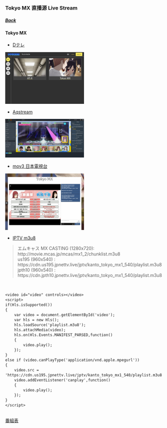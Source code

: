 ### Tokyo MX 直播源 Live Stream
##### [Back](../readme.md)

#### Tokyo MX
- <a target="_blank" rel="noopener noreferrer" href="http://dsgstng.herokuapp.com/tv">Dテレ</a><br>
<img src="../Img/dsgstng.JPG" alt="dsgstng" width="50%">

- <a target="_blank" rel="noopener noreferrer" href="https://aqstream.com/jp/tmx/Tokyo-MX">Aqstream</a><br>
<img src="../Img/aqstream.png" alt="aqstream" width="50%">

- <a target="_blank" rel="noopener noreferrer" href="http://mov3.co/tokyomx/">mov3 日本電視台</a><br>
<img src="../Img/mov3.jpeg" alt="mov3.co" width="50%">

- <a target="_blank" rel="noopener noreferrer" href="https://github.com/imDazui/Tvlist-awesome-m3u-m3u8#%E7%A8%B3%E5%AE%9A%E5%9C%B0%E5%9D%80">IPTV </a><a target="_blank" rel="noopener noreferrer" href="https://yamcode.com/FuwF14dxih">m3u8</a><br>
<blockquote>
エムキャス MX CASTING (1280x720): http://movie.mcas.jp/mcas/mx1_2/chunklist.m3u8<br>
us195 (960x540) : https://cdn.us195.jpnettv.live/jptv/kanto_tokyo_mx1_540/playlist.m3u8<br>
jpth10 (960x540) : https://cdn.jpth10.jpnettv.live/jptv/kanto_tokyo_mx1_540/playlist.m3u8<br>
</blockquote><br>

<script src="https://cdn.jsdelivr.net/npm/hls.js@latest"></script>
    <video id="video" controls></video>
    <script>
    if(Hls.isSupported())
    {
        var video = document.getElementById('video');
        var hls = new Hls();
        hls.loadSource('playlist.m3u8');
        hls.attachMedia(video);
        hls.on(Hls.Events.MANIFEST_PARSED,function()
        {
            video.play();
        });
    }
    else if (video.canPlayType('application/vnd.apple.mpegurl'))
    {
        video.src = 'https://cdn.us195.jpnettv.live/jptv/kanto_tokyo_mx1_540/playlist.m3u8';
        video.addEventListener('canplay',function()
        {
            video.play();
        });
    }
    </script>

<br>
<a target="_blank" rel="noopener noreferrer" href="https://s.mxtv.jp/bangumi/">番組表</a>

<!--
<hr>
##### 付費 Paid<br>
- <a target="_blank" rel="noopener noreferrer" href="http://www.isakuraiptv.com/">iSakura</a><br>
- <a target="_blank" rel="noopener noreferrer" href="https://sky-stream.info/">Sky Stream</a><br>
- <a target="_blank" rel="noopener noreferrer" href="https://joytv.com.tw/">Joytv TW</a><br>
-->
